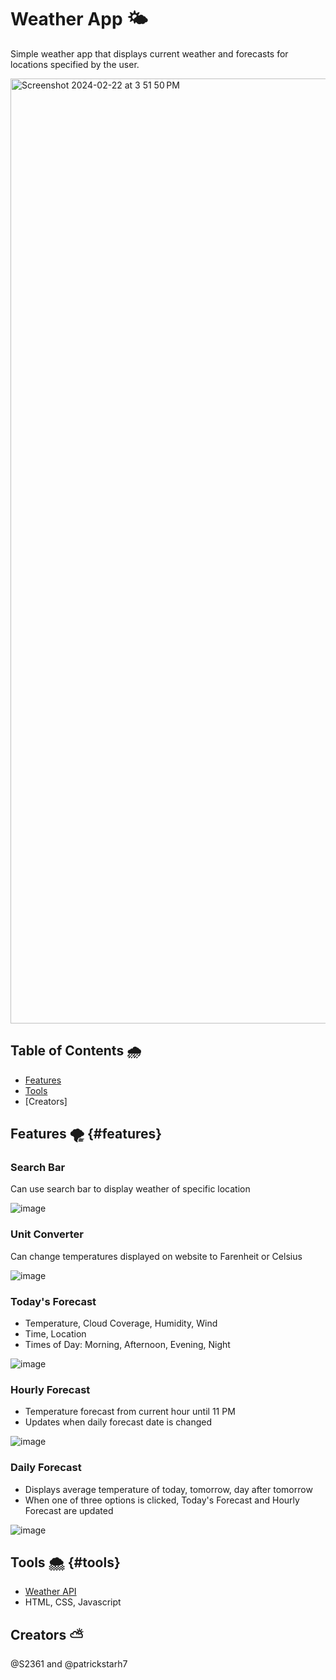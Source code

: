 # Weather App 🌤
Simple weather app that displays current weather and forecasts for locations specified by the user.

<img width="1512" alt="Screenshot 2024-02-22 at 3 51 50 PM" src="https://github.com/S2361/weatherApp/assets/68034141/b901383d-ab09-4c24-bf64-fbfdf9e21a96">


## Table of Contents 🌧
* [Features](#features)
* [Tools](#tools)
* [Creators]

## Features 🌪 {#features}
### Search Bar
Can use search bar to display weather of specific location
 
![image](https://github.com/S2361/weatherApp/assets/68034141/f2905de0-00b9-4646-92a2-90a1f17ffe9b)

### Unit Converter
Can change temperatures displayed on website to Farenheit or Celsius
 
![image](https://github.com/S2361/weatherApp/assets/68034141/7e1a0c4e-a5ae-42c6-b184-b839e2eea974)

### Today's Forecast
  * Temperature, Cloud Coverage, Humidity, Wind
  * Time, Location
  * Times of Day: Morning, Afternoon, Evening, Night
 
![image](https://github.com/S2361/weatherApp/assets/68034141/6a0715cc-4226-4197-85e9-29d6355881c2)

### Hourly Forecast
  * Temperature forecast from current hour until 11 PM
  * Updates when daily forecast date is changed
 
![image](https://github.com/S2361/weatherApp/assets/68034141/65256298-d6fb-4e66-a494-4a9a2d439e2c)

### Daily Forecast
  * Displays average temperature of today, tomorrow, day after tomorrow
  * When one of three options is clicked, Today's Forecast and Hourly Forecast are updated
 
![image](https://github.com/S2361/weatherApp/assets/68034141/171eaafb-721b-449b-93dd-1ba9f13d2643)

## Tools 🌨 {#tools}
* [Weather API](https://www.weatherapi.com/)
* HTML, CSS, Javascript

## Creators ⛅
@S2361 and @patrickstarh7

